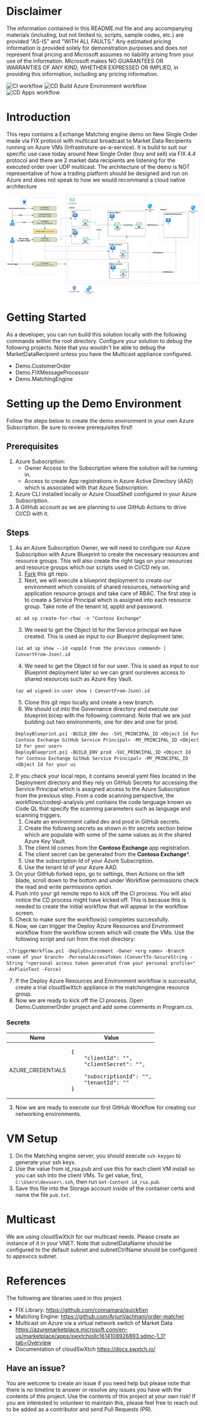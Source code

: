 # Disclaimer
The information contained in this README.md file and any accompanying materials (including, but not limited to, scripts, sample codes, etc.) are provided "AS-IS" and "WITH ALL FAULTS." Any estimated pricing information is provided solely for demonstration purposes and does not represent final pricing and Microsoft assumes no liability arising from your use of the information. Microsoft makes NO GUARANTEES OR WARRANTIES OF ANY KIND, WHETHER EXPRESSED OR IMPLIED, in providing this information, including any pricing information.

![CI workflow](/contoso-exchange-matching-engine/actions/workflows/ci.yml/badge.svg)
![CD Build Azure Environment workflow](/contoso-exchange-matching-engine/actions/workflows/cdenvironment.yml/badge.svg)
![CD Apps workflow](/contoso-exchange-matching-engine/actions/workflows/cdapps.yml/badge.svg)

# Introduction
This repo contains a Exchange Matching engine demo on New Single Order made via FIX protocol with multicast broadcast to Market Data Recipients running on Azure VMs (Infrastruture-as-a-service). It is build to suit our specific use case today around New Single Order (buy and sell) via FIX 4.4 protocol and there are 2 market data recipients are listening for the executed order over UDP multicast. The architecture of the demo is NOT representative of how a trading platform should be designed and run on Azure and does not speak to how we would recommand a cloud native architecture

![Architecture](/docs/TradingPlatformDemo.png)

# Getting Started
As a developer, you can run build this solution locally with the following commands within the root directory. Configure your solution to debug the following projects. Note that you wouldn't be able to debug the MarketDataRecipient unless you have the Multicast appliance configured.

* Demo.CustomerOrder
* Demo.FIXMessageProcessor
* Demo.MatchingEngine

# Setting up the Demo Environment
Follow the steps below to create the demo environment in your own Azure Subscription. Be sure to review prerequisites first!

## Prerequisites
1. Azure Subscription:
    * Owner Access to the Subscription where the solution will be running in.
    * Access to create App registrations in Azure Active Directory (AAD) which is associated with that Azure Subscription.
2. Azure CLI installed locally or Azure CloudShell configured in your Azure Subscription.
3. A GitHub account as we are planning to use GitHub Actions to drive CI/CD with it.

## Steps
1. As an Azure Subscription Owner, we will need to configure our Azure Subscription with Azure Blueprint to create the necessary resources and resource groups. This will also create the right tags on your resources and resource groups which our scripts used in CI/CD rely on.
    1. [Fork](https://docs.github.com/en/get-started/quickstart/fork-a-repo) this git repo.
    2. Next, we will execute a blueprint deployment to create our environment which consists of shared resources, networking and application resource groups and take care of RBAC. The first step is to create a Service Principal which is assigned into each resource group. Take note of the tenant Id, appId and password.
    ```
    az ad sp create-for-rbac -n "Contoso Exchange"
    ```
    3. We need to get the Object Id for the Service principal we have created. This is used as input to our Blueprint deployment later.
    ```
    (az ad sp show --id <appId from the previous command> | ConvertFrom-Json).id
    ```
    4. We need to get the Object Id for our user. This is used as input to our Blueprint deployment later so we can grant oursleves access to shared resources such as Azure Key Vault.
    ```
    (az ad signed-in-user show | ConvertFrom-Json).id
    ```
    5. Clone this git repo locally and create a new branch.
    6. We should cd into the Governance directory and execute our blueprint.bicep with the following command. Note that we are just building out two environments, one for dev and one for prod.
    ```
    DeployBlueprint.ps1 -BUILD_ENV dev -SVC_PRINCIPAL_ID <Object Id for Contoso Exchange GitHub Service Principal> -MY_PRINCIPAL_ID <Object Id for your user>
    DeployBlueprint.ps1 -BUILD_ENV prod -SVC_PRINCIPAL_ID <Object Id for Contoso Exchange GitHub Service Principal> -MY_PRINCIPAL_ID <Object Id for your us
2. If you check your local repo, it contains several yaml files located in the Deployment directory and they rely on GitHub Secrets for accessing the Service Principal which is assigned access to the Azure Subscription from the previous step. From a code scanning perspective, the workflows/codeql-analysis.yml contains the code language known as Code QL that specify the scanning parameters such as language and scanning triggers. 
    1. Create an environment called dev and prod in GitHub secrets. 
    2. Create the following secrets as shown in thr secrets section below which are populate with some of the same values as in the shared Azure Key Vault.
    3. The client Id comes from the **Contoso Exchange** app registration.
    4. The client secret can be generated from the  **Contoso Exchange***.
    5. Use the subscription Id of your Azure Subscription.
    6. Use the tenant Id of your Azure AAD.
3. On your GitHub forked repo, go to settings, then Actions on the left blade, scroll down to the bottom and under Workflow permissions check the read and write permissions option.
4. Push into your git remote repo to kick off the CI process. You will also notice the CD process might have kicked off. This is because this is needed to create the initial workflow that will appear in the workflow screen. 
5. Check to make sure the workflow(s) completes successfully.
6. Now, we can trigger the Deploy Azure Resources and Environment workflow from the workflow screen which will create the VMs. Use the following script and run from the root directory:
```
.\TriggerWorkflow.ps1 -DeplyEnvironment -Owner <org name> -Branch <name of your branch> -PersonalAccessToken (ConvertTo-SecureString -String "<personal access token generated from your personal profile>" -AsPlainText -Force)
```
7. If the Deploy Azure Resources and Environment workflow is successful, create a trial cloudSwXtch appliance in the matchingengine resource group.
8. Now we are ready to kick off the CI process. Open Demo.CustomerOrder project and add some comments in Program.cs.

### Secrets
| Name | Value |
| --- | --- |
| AZURE_CREDENTIALS | <pre>{<br/>&nbsp;&nbsp;&nbsp;&nbsp;"clientId": "",<br/>&nbsp;&nbsp;&nbsp;&nbsp;"clientSecret": "", <br/>&nbsp;&nbsp;&nbsp;&nbsp;"subscriptionId": "",<br/>&nbsp;&nbsp;&nbsp;&nbsp;"tenantId": "" <br/>}</pre> |
3. Now we are ready to execute our first GitHub Workflow for creating our networking environments.

# VM Setup
1. On the Matching engine server, you should execute ``` ssh-keygen ``` to generate your ssh keys. 
2. Use the value from id_rsa.pub and use this for each client VM install so you can ssh into the client VMs. To get value, first, ``` C:\Users\devuser\.ssh ```, then run ``` Get-Content id_rsa.pub ```.
3. Save this file into the Storage account inside of the container certs and name the file ``` pub.txt ```.

# Multicast
We are using cloudSwXtch for our multicast needs. Please create an instance of it in your VNET. Note that subnetDataName should be configured to the default subnet and subnetCtrlName should be configured to appsvccs subnet.

# References
The following are libraries used in this project.

* FIX Library: https://github.com/connamara/quickfixn
* Matching Engine: https://github.com/ArjunVachhani/order-matcher
* Multicast on Azure via a virtual network switch of Market Data https://azuremarketplace.microsoft.com/en-us/marketplace/apps/swxtchiollc1614108926893.sdmc-1_1?tab=Overview
* Documentation of cloudSwXtch https://docs.swxtch.io/

## Have an issue?
You are welcome to create an issue if you need help but please note that there is no timeline to answer or resolve any issues you have with the contents of this project. Use the contents of this project at your own risk! If you are interested to volunteer to maintain this, please feel free to reach out to be added as a contributor and send Pull Requests (PR).
